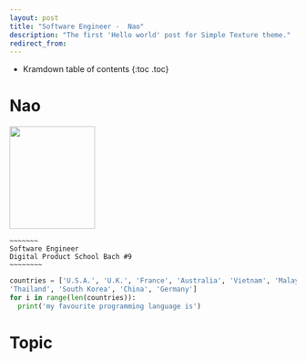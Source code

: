 ```yaml
---
layout: post
title: "Software Engineer -  Nao"
description: "The first 'Hello world' post for Simple Texture theme."
redirect_from:
---
```

* Kramdown table of contents
{:toc .toc}

# Nao
<img src="https://github.com/team-cero/team-cero.github.io/blob/master/assets/images/headshot_nao.jpg" height ="180" width="150">


~~~~~~~~~~~~
~~~~~~~
Software Engineer
Digital Product School Bach #9
~~~~~~~~
~~~~~~~~~~~~~~~~~~

~~~ python
countries = ['U.S.A.', 'U.K.', 'France', 'Australia', 'Vietnam', 'Malaysia', 'Singapore', 
'Thailand', 'South Korea', 'China', 'Germany']
for i in range(len(countries)):
  print('my favourite programming language is')
~~~

# Topic
